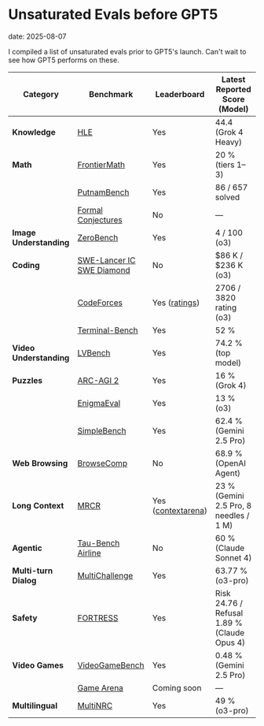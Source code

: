 # Unsaturated Evals before GPT5
date: 2025-08-07

I compiled a list of unsaturated evals prior to GPT5's launch. Can't wait to see how GPT5 performs on these. 

| Category | Benchmark | Leaderboard | Latest Reported Score (Model) |
|----------|------------------|-------------|------------------------------|
| **Knowledge** | [HLE](https://agi.safe.ai/) | Yes | 44.4 (Grok 4 Heavy) |
| **Math** | [FrontierMath](https://epoch.ai/frontiermath) | Yes | 20 % (tiers 1–3) |
|  | [PutnamBench](https://trishullab.github.io/PutnamBench/leaderboard.html) | Yes | 86 / 657 solved |
|  | [Formal Conjectures](https://github.com/google-deepmind/formal-conjectures) | No | — |
| **Image Understanding** | [ZeroBench](https://zerobench.github.io/) | Yes | 4 / 100 (o3) |
| **Coding** | [SWE-Lancer IC SWE Diamond](https://openai.com/index/swe-lancer/) | No | \$86 K / \$236 K (o3) |
|  | [CodeForces](https://codeforces.com/) | Yes ([ratings](https://livecodebenchpro.com/)) | 2706 / 3820 rating (o3) |
|  | [Terminal-Bench](https://www.tbench.ai/leaderboard) | Yes | 52 % |
| **Video Understanding** | [LVBench](https://lvbench.github.io/#leaderboard) | Yes | 74.2 % (top model) |
| **Puzzles** | [ARC-AGI 2](https://arcprize.org/leaderboard) | Yes | 16 % (Grok 4) |
|  | [EnigmaEval](https://scale.com/leaderboard/enigma_eval) | Yes | 13 % (o3) |
|  | [SimpleBench](https://simple-bench.com/) | Yes | 62.4 % (Gemini 2.5 Pro) |
| **Web Browsing** | [BrowseComp](https://openai.com/index/browsecomp/) | No | 68.9 % (OpenAI Agent) |
| **Long Context** | [MRCR](https://huggingface.co/datasets/openai/mrcr) | Yes ([contextarena](https://contextarena.ai/?needles=8)) | 23 % (Gemini 2.5 Pro, 8 needles / 1 M) |
| **Agentic** | [Tau-Bench Airline](https://sierra.ai/blog/benchmarking-ai-agents) | No | 60 % (Claude Sonnet 4) |
| **Multi-turn Dialog** | [MultiChallenge](https://scale.com/leaderboard/multichallenge) | Yes | 63.77 % (o3-pro) |
| **Safety** | [FORTRESS](https://scale.com/leaderboard/fortress) | Yes | Risk 24.76 / Refusal 1.89 % (Claude Opus 4) |
| **Video Games** | [VideoGameBench](https://www.vgbench.com/) | Yes | 0.48 % (Gemini 2.5 Pro) |
|  | [Game Arena](https://www.kaggle.com/game-arena) | Coming soon | — |
| **Multilingual** | [MultiNRC](https://scale.com/leaderboard/multinrc) | Yes | 49 % (o3-pro) |



<!-- conversation: https://chatgpt.com/share/6854f927-5a04-8011-98e5-0d94030ca71d -->


<!-- <style>
table {
  font-size: 12px;
}
table th,
table td {
  /* padding: 0 !important; */
  min-width: 0px !important;
}
</style> -->
<!-- | Model                           | LiveBench | HLE (Text-only) | MASK | MultiChallenge | Aider Polyglot | Vista | Aggregate (no Vista) | Aggregate (with Vista) |
| ------------------------------- | --------- | --------------- | ---- | -------------- | -------------- | ----- | -------------------- | ---------------------- |
| **o3 (high)**                   | 0.75      | 0.21            | 0.84 | 0.59           | 0.83           | 0.50  | **0.64**             | **0.62**               |
| **Claude Opus 4 (thinking)**    | 0.73      | 0.11            | 0.88 | 0.54           | 0.71           | 0.47  | **0.59**             | **0.57**               |
| **Gemini 2.5 Pro (prev-06-05)** | 0.71      | 0.22            | 0.56 | 0.52           | 0.83           | 0.55  | **0.57**             | **0.56**               |
| **DeepSeek R1 (05-28)**         | 0.65      | 0.14            | 0.57 | 0.45           | 0.71           | —     | **0.50**             | 0.42                   |
| **Qwen3-235B-A22B**             | 0.65      | 0.12            | 0.56 | 0.41           | 0.60           | —     | **0.47**             | 0.39                   |
| **DeepSeek V3 (03-24)**         | 0.56      | 0.05            | 0.45 | 0.32           | 0.55           | —     | **0.38**             | 0.32                   |
| **GPT-4o (Nov-24)**             | 0.47      | 0.02            | 0.60 | 0.28           | 0.18           | 0.35  | **0.31**             | 0.32                   |
| **Llama 4 Maverick (17B)**      | 0.48      | 0.05            | 0.50 | 0.32           | 0.16           | 0.38  | **0.30**             | 0.31                   | -->
